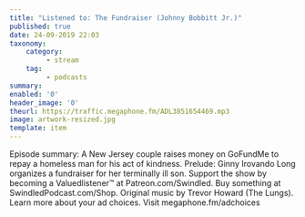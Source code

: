 ```yaml
---
title: "Listened to: The Fundraiser (Johnny Bobbitt Jr.)"
published: true
date: 24-09-2019 22:03
taxonomy:
    category:
         - stream
    tag:
         - podcasts
summary:
enabled: '0'
header_image: '0'
theurl: https://traffic.megaphone.fm/ADL3851654469.mp3
image: artwork-resized.jpg
template: item
---
```

 
Episode summary: A New Jersey couple raises money on GoFundMe to repay a homeless man for his act of kindness. Prelude: Ginny Irovando Long organizes a fundraiser for her terminally ill son. Support the show by becoming a Valuedlistener™ at Patreon.com/Swindled. Buy something at SwindledPodcast.com/Shop. Original music by Trevor Howard (The Lungs). Learn more about your ad choices. Visit megaphone.fm/adchoices
